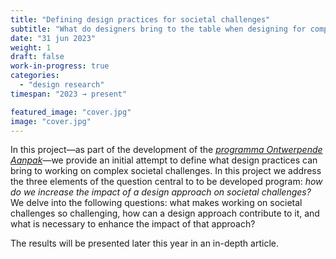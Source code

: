 ```yaml
---
title: "Defining design practices for societal challenges"
subtitle: "What do designers bring to the table when designing for complex societal issues?"
date: "31 jun 2023"
weight: 1
draft: false
work-in-progress: true
categories:
  - "design research"
timespan: "2023 → present"

featured_image: "cover.jpg"
image: "cover.jpg"
---
```

In this project—as part of the development of the *[programma Ontwerpende Aanpak](https://www.ontwerpendeaanpak.nl)*—we provide an initial attempt to define what design practices can bring to working on complex societal challenges. In this project we address the three elements of the question central to to be developed program: *how do we increase the impact of a design approach on societal challenges?* We delve into the following questions: what makes working on societal challenges so challenging, how can a design approach contribute to it, and what is necessary to enhance the impact of that approach?

The results will be presented later this year in an in-depth article.
